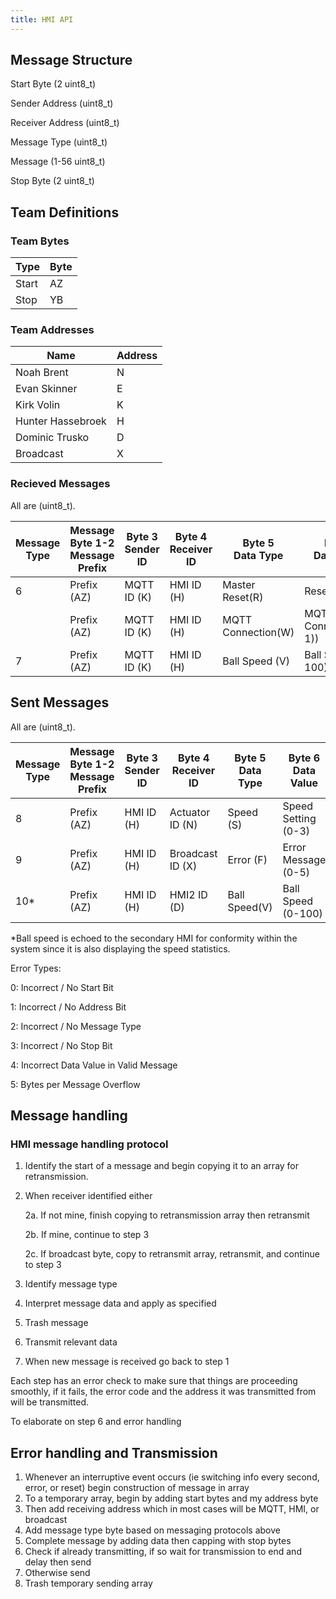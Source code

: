 ```yaml
---
title: HMI API
---
```

## Message Structure

Start Byte (2 uint8_t)

Sender Address (uint8_t)

Receiver Address (uint8_t)

Message Type (uint8_t)

Message (1-56 uint8_t)

Stop Byte (2 uint8_t)

## Team Definitions

### Team Bytes

| Type |  Byte  |
| -----------| ----------- |
| Start | AZ  |
| Stop | YB |

### Team Addresses

| Name |  Address  |
| -----------| ----------- |
| Noah Brent | N  |
|Evan Skinner| E |
|Kirk Volin| K |
|Hunter Hassebroek| H |
|Dominic Trusko| D |
| Broadcast | X |

### Recieved Messages
All are (uint8_t).

| Message Type | Message Byte 1-2 <br> Message Prefix | Byte 3 <br> Sender ID | Byte 4 <br> Receiver ID | Byte 5 <br> Data Type | Byte 6 <br> Data Value| Byte 7-8 |
|----------|---------------|--------|-----------|--------|--| --|
| 6 | Prefix (AZ)| MQTT ID (K)| HMI ID (H)| Master Reset(R) | Reset(1) | Suffix (YB) |
|  | Prefix (AZ)| MQTT ID (K)| HMI ID (H)| MQTT Connection(W) | MQTT Connection(0-1)) | Suffix (YB) |
| 7 | Prefix (AZ)| MQTT ID (K)| HMI ID (H)| Ball Speed (V) | Ball Speed (0-100) | Suffix (YB) |

## Sent Messages

All are (uint8_t).

| Message Type | Message Byte 1-2 <br> Message Prefix | Byte 3 <br> Sender ID | Byte 4 <br> Receiver ID | Byte 5 <br> Data Type | Byte 6 <br> Data Value| Byte 7-8 |
|----------|---------------|--------|-----------|--------|--| --|
| 8 | Prefix (AZ)| HMI ID (H)| Actuator ID (N)| Speed (S) | Speed Setting (0-3) | Suffix (YB) |
| 9 | Prefix (AZ)| HMI ID (H)| Broadcast ID (X)| Error (F) | Error Message (0-5) | Suffix (YB) |
|10* | Prefix (AZ)| HMI ID (H)| HMI2 ID (D)| Ball Speed(V) | Ball Speed (0-100) | Suffix (YB) |

*Ball speed is echoed to the secondary HMI for conformity within the system since it is also displaying the speed statistics.

Error Types:

0: Incorrect / No Start Bit

1: Incorrect / No Address Bit

2: Incorrect / No Message Type

3: Incorrect / No Stop Bit

4: Incorrect Data Value in Valid Message

5: Bytes per Message Overflow

## Message handling 
### HMI message handling protocol
1.  Identify the start of a message and begin copying it to an array for retransmission.
2.  When receiver identified either
  
    2a. If not mine, finish copying to retransmission array then retransmit

    2b. If mine, continue to step 3

    2c. If broadcast byte, copy to retransmit array, retransmit, and continue to step 3
    
 3. Identify message type
 4. Interpret message data and apply as specified
 5. Trash message
 6. Transmit relevant data
 7. When new message is received go back to step 1

Each step has an error check to make sure that things are proceeding smoothly, if it fails, the error code and the address it was transmitted from will be transmitted.

To elaborate on step 6 and error handling

## Error handling and Transmission
1. Whenever an interruptive event occurs (ie switching info every second, error, or reset) begin construction of message in array
2. To a temporary array, begin by adding start bytes and my address byte
3. Then add receiving address which in most cases will be MQTT, HMI, or broadcast
4. Add message type byte based on messaging protocols above
5. Complete message by adding data then capping with stop bytes
6. Check if already transmitting, if so wait for transmission to end and delay then send
7. Otherwise send
8. Trash temporary sending array



